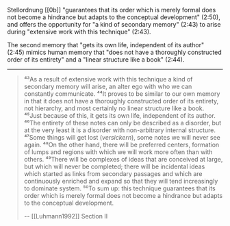 Stellordnung [[0b]] "guarantees that its order which is merely formal does not become a hindrance but adapts to the conceptual development" (2:50),
and offers the opportunity for "a kind of secondary memory" (2:43) to arise during "extensive work with this technique" (2:43).

The second memory that "gets its own life, independent of its author" (2:45) mimics human memory that "does not have a thoroughly constructed order of its entirety" and a "linear structure like a book" (2:44).

---

> ⁴³As a result of extensive work with this technique a kind of secondary memory will arise, an alter ego with who we can constantly communicate. ⁴⁴It proves to be similar to our own memory in that it does not have a thoroughly constructed order of its entirety, not hierarchy, and most certainly no linear structure like a book. ⁴⁵Just because of this, it gets its own life, independent of its author. ⁴⁶The entirety of these notes can only be described as a disorder, but at the very least it is a disorder with non-arbitrary internal structure. ⁴⁷Some things will get lost (_versickern_), some notes we will never see again. ⁴⁸On the other hand, there will be preferred centers, formation of lumps and regions with which we will work more often than with others. ⁴⁹There will be complexes of ideas that are conceived at large, but which will never be completed; there will be incidental ideas which started as links from secondary passages and which are continuously enriched and expand so that they will tend increasingly to dominate system. ⁵⁰To sum up: this technique guarantees that its order which is merely formal does not become a hindrance but adapts to the conceptual development.
>
> -- [[Luhmann1992]] Section II